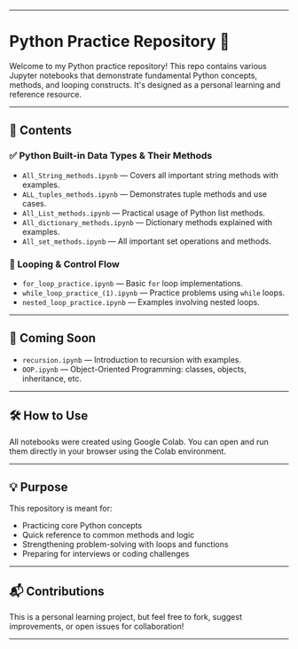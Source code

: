 
---

# Python Practice Repository 🐍

Welcome to my Python practice repository! This repo contains various Jupyter notebooks that demonstrate fundamental Python concepts, methods, and looping constructs. It's designed as a personal learning and reference resource.

---

## 📂 Contents

### ✅ Python Built-in Data Types & Their Methods

* `All_String_methods.ipynb` — Covers all important string methods with examples.
* `ALL_tuples_methods.ipynb` — Demonstrates tuple methods and use cases.
* `All_List_methods.ipynb` — Practical usage of Python list methods.
* `All_dictionary_methods.ipynb` — Dictionary methods explained with examples.
* `All_set_methods.ipynb` — All important set operations and methods.

### 🔁 Looping & Control Flow

* `for_loop_practice.ipynb` — Basic `for` loop implementations.
* `while_loop_practice_(1).ipynb` — Practice problems using `while` loops.
* `nested_loop_practice.ipynb` — Examples involving nested loops.

---

## 🚀 Coming Soon

* `recursion.ipynb` — Introduction to recursion with examples.
* `OOP.ipynb` — Object-Oriented Programming: classes, objects, inheritance, etc.

---

## 🛠 How to Use

All notebooks were created using Google Colab. You can open and run them directly in your browser using the Colab environment.

---

## 💡 Purpose

This repository is meant for:

* Practicing core Python concepts
* Quick reference to common methods and logic
* Strengthening problem-solving with loops and functions
* Preparing for interviews or coding challenges

---

## 📬 Contributions

This is a personal learning project, but feel free to fork, suggest improvements, or open issues for collaboration!

---

